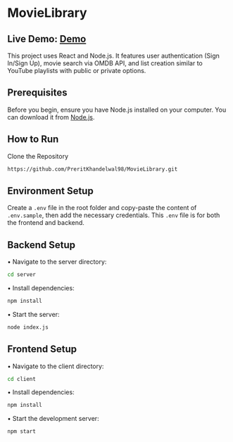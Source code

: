 #  MovieLibrary
## Live Demo: [Demo](https://movie-library-jade.vercel.app/)

This project uses React and Node.js. It features user authentication (Sign In/Sign Up), movie search via OMDB API, and list creation similar to YouTube playlists with public or private options.

## Prerequisites
Before you begin, ensure you have Node.js installed on your computer. You can download it from [Node.js](https://nodejs.org/).

## How to Run

Clone the Repository

```bash
https://github.com/PreritKhandelwal98/MovieLibrary.git
```
## Environment Setup
Create a `.env` file in the root folder and copy-paste the content of `.env.sample`, then add the necessary credentials. This `.env` file is for both the frontend and backend.

## Backend Setup

• Navigate to the server directory:
```bash
cd server
```

• Install dependencies:

```bash
npm install
```

• Start the server:
```bash
node index.js
```

## Frontend Setup

• Navigate to the client directory:
```bash
cd client
```

• Install dependencies:

```bash
npm install
```

• Start the development server:
```bash
npm start
```
